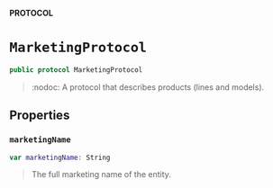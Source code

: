 **PROTOCOL**

# `MarketingProtocol`

```swift
public protocol MarketingProtocol
```

> :nodoc:
> A protocol that describes products (lines and models).

## Properties
### `marketingName`

```swift
var marketingName: String
```

> The full marketing name of the entity.

